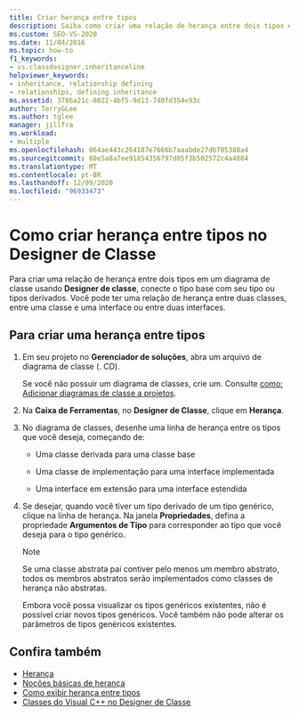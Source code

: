 ```yaml
---
title: Criar herança entre tipos
description: Saiba como criar uma relação de herança entre dois tipos em um diagrama de classe usando Designer de Classe.
ms.custom: SEO-VS-2020
ms.date: 11/04/2016
ms.topic: how-to
f1_keywords:
- vs.classdesigner.inheritanceline
helpviewer_keywords:
- inheritance, relationship defining
- relationships, defining inheritance
ms.assetid: 3786a21c-8022-4bf5-9d13-740fd354e93c
author: TerryGLee
ms.author: tglee
manager: jillfra
ms.workload:
- multiple
ms.openlocfilehash: 064ae443c264187e7666b7aaabde27d6705388a4
ms.sourcegitcommit: 60e5a8a7ee91854356797d05f3b502572c4a4884
ms.translationtype: MT
ms.contentlocale: pt-BR
ms.lasthandoff: 12/09/2020
ms.locfileid: "96933473"
---
```

# <a name="how-to-create-inheritance-between-types-in-class-designer"></a>Como criar herança entre tipos no Designer de Classe

Para criar uma relação de herança entre dois tipos em um diagrama de classe usando **Designer de classe**, conecte o tipo base com seu tipo ou tipos derivados. Você pode ter uma relação de herança entre duas classes, entre uma classe e uma interface ou entre duas interfaces.

## <a name="to-create-an-inheritance-between-types"></a>Para criar uma herança entre tipos

1. Em seu projeto no **Gerenciador de soluções**, abra um arquivo de diagrama de classe (. CD).

     Se você não possuir um diagrama de classes, crie um. Consulte [como: Adicionar diagramas de classe a projetos](how-to-add-class-diagrams-to-projects.md).

2. Na **Caixa de Ferramentas**, no **Designer de Classe**, clique em **Herança**.

3. No diagrama de classes, desenhe uma linha de herança entre os tipos que você deseja, começando de:

    - Uma classe derivada para uma classe base

    - Uma classe de implementação para uma interface implementada

    - Uma interface em extensão para uma interface estendida

4. Se desejar, quando você tiver um tipo derivado de um tipo genérico, clique na linha de herança. Na janela **Propriedades**, defina a propriedade **Argumentos de Tipo** para corresponder ao tipo que você deseja para o tipo genérico.

    > [!NOTE]
    > Se uma classe abstrata pai contiver pelo menos um membro abstrato, todos os membros abstratos serão implementados como classes de herança não abstratas.
    >
    >  Embora você possa visualizar os tipos genéricos existentes, não é possível criar novos tipos genéricos. Você também não pode alterar os parâmetros de tipos genéricos existentes.

## <a name="see-also"></a>Confira também

- [Herança](/dotnet/csharp/programming-guide/classes-and-structs/inheritance)
- [Noções básicas de herança](/dotnet/visual-basic/programming-guide/language-features/objects-and-classes/inheritance-basics)
- [Como exibir herança entre tipos](how-to-view-inheritance-between-types.md)
- [Classes do Visual C++ no Designer de Classe](visual-cpp-classes.md)
